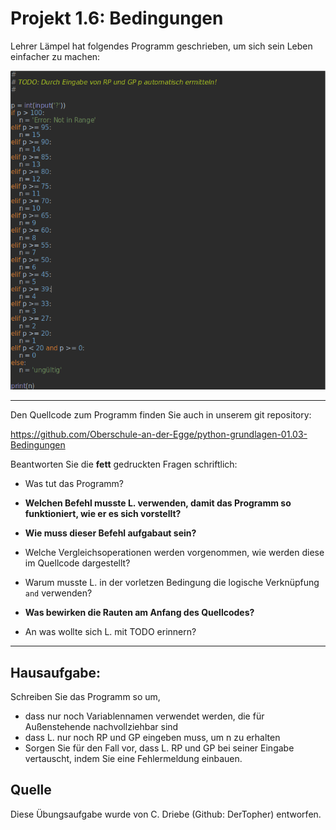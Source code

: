 # Projekt 1.6: Bedingungen

Lehrer Lämpel hat folgendes Programm geschrieben, um sich sein Leben einfacher zu machen:

![image](Screenshot_Quellcode.png)

-------------------

Den Quellcode zum Programm finden Sie auch in unserem git repository: 

https://github.com/Oberschule-an-der-Egge/python-grundlagen-01.03-Bedingungen

Beantworten Sie die **fett** gedruckten Fragen schriftlich:

* Was tut das Programm?

* **Welchen Befehl musste L. verwenden, damit das Programm so funktioniert, wie er es sich vorstellt?**

* **Wie muss dieser Befehl aufgabaut sein?**

* Welche Vergleichsoperationen werden vorgenommen, wie werden diese im Quellcode dargestellt?

* Warum musste L. in der vorletzen Bedingung die logische Verknüpfung `and` verwenden?

* **Was bewirken die Rauten am Anfang des Quellcodes?**

* An was wollte sich L. mit TODO erinnern?

-------------------

## Hausaufgabe: 
Schreiben Sie das Programm so um,
 * dass nur noch Variablennamen verwendet werden, die für Außenstehende nachvollziehbar sind
 * dass L. nur noch RP und GP eingeben muss, um n zu erhalten
 * Sorgen Sie für den Fall vor, dass L. RP und GP bei seiner Eingabe vertauscht, indem Sie eine Fehlermeldung einbauen.

Quelle
------
Diese Übungsaufgabe wurde von C. Driebe (Github: DerTopher) entworfen.
